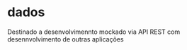 # dados
Destinado a desenvolvimennto mockado via API REST com desennvolvimento de outras aplicações

